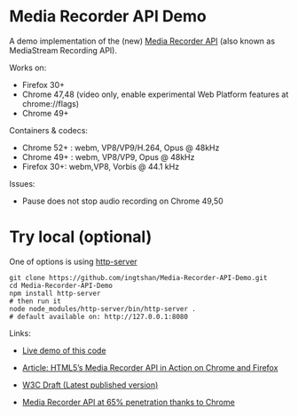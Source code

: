 # Media Recorder API Demo
A demo implementation of the (new) [Media Recorder API](http://w3c.github.io/mediacapture-record/MediaRecorder.html) (also known as MediaStream Recording API).

Works on:
* Firefox 30+
* Chrome 47,48 (video only, enable experimental Web Platform features at chrome://flags)
* Chrome 49+

Containers & codecs:
* Chrome 52+ : webm, VP8/VP9/H.264, Opus @ 48kHz
* Chrome 49+ : webm, VP8/VP9, Opus @ 48kHz
* Firefox 30+: webm,VP8, Vorbis @ 44.1 kHz

Issues:
* Pause does not stop audio recording on Chrome 49,50

# Try local (optional)
One of options is using [http-server](https://www.npmjs.com/package/http-server)
``` shell
git clone https://github.com/ingtshan/Media-Recorder-API-Demo.git
cd Media-Recorder-API-Demo
npm install http-server
# then run it
node node_modules/http-server/bin/http-server .
# default available on: http://127.0.0.1:8080
```

Links:
* [Live demo of this code](https://addpipe.com/media-recorder-api-demo/)

* [Article: HTML5’s Media Recorder API in Action on Chrome and Firefox](https://blog.addpipe.com/mediarecorder-api/)

* [W3C Draft (Latest published version)](https://www.w3.org/TR/mediastream-recording/)

* [Media Recorder API at 65% penetration thanks to Chrome](https://addpipe.com/media-recorder-api-demo/)
